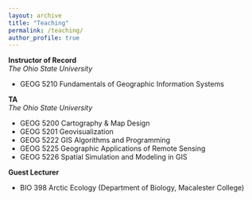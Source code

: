 ```yaml
---
layout: archive
title: "Teaching"
permalink: /teaching/
author_profile: true
---
```


__Instructor of Record__ <br>
*The Ohio State University* 
- GEOG 5210 Fundamentals of Geographic Information Systems <br>

__TA__ <br>
*The Ohio State University* 
- GEOG 5200 Cartography & Map Design
- GEOG 5201 Geovisualization
- GEOG 5222 GIS Algorithms and Programming
- GEOG 5225 Geographic Applications of Remote Sensing
- GEOG 5226 Spatial Simulation and Modeling in GIS <br>

__Guest Lecturer__
- BIO 398 Arctic Ecology (Department of Biology, Macalester College)
